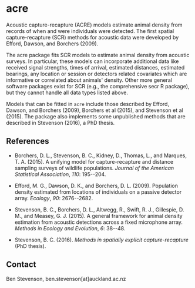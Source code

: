 # acre

 Acoustic capture-recapture (ACRE) models estimate animal density from records of when and were individuals were detected. The first spatial capture-recapture (SCR) methods for acoustic data were developed by Efford, Dawson, and Borchers (2009).

 The acre package fits SCR models to estimate animal density from acoustic surveys. In particular, these models can incorporate additional data like received signal strengths, times of arrival, estimated distances, estimated bearings, any location or session or detectors related covariates which are informative or correlated about animals' density. Other more general software packages exist for SCR (e.g., the comprehensive secr R package), but they cannot handle all data types listed above.

 Models that can be fitted in `acre` include those described by Efford, Dawson, and Borchers (2009), Borchers et al (2015), and Stevenson et al (2015). The package also implements some unpublished methods that are described in Stevenson (2016), a PhD thesis.


## References

* Borchers, D. L., Stevenson, B. C., Kidney, D., Thomas, L., and Marques, T. A. (2015). A unifying model for capture-recapture and distance sampling surveys of wildlife populations. *Journal of the American Statistical Association*, *110*: 195--204.

* Efford, M. G., Dawson, D. K., and Borchers, D. L. (2009). Population density estimated from locations of individuals on a passive detector array. *Ecology*, *90*: 2676--2682.

* Stevenson, B. C., Borchers, D. L., Altwegg, R., Swift, R. J., Gillespie, D. M., and Measey, G. J. (2015). A general framework for animal density estimation from acoustic detections across a fixed microphone array. *Methods in Ecology and Evolution*, *6*: 38--48.

* Stevenson, B. C. (2016). *Methods in spatially explicit capture-recapture* (PhD thesis).

## Contact

Ben Stevenson, ben.stevenson[at]auckland.ac.nz

